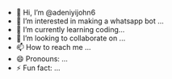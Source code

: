 - 👋 Hi, I’m @adeniyijohn6
- 👀 I’m interested in making a whatsapp bot ...
- 🌱 I’m currently learning coding...
- 💞️ I’m looking to collaborate on ...
- 📫 How to reach me ...
- 😄 Pronouns: ...
- ⚡ Fun fact: ...

<!---
adeniyijohn6/adeniyijohn6 is a ✨ special ✨ repository because its `README.md` (this file) appears on your GitHub profile.
You can click the Preview link to take a look at your changes.
--->
